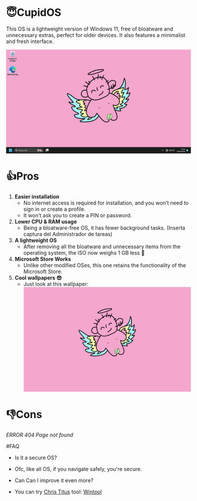 # 😇CupidOS
This OS is a lightweight version of Windows 11, free of bloatware and unnecessary extras, perfect for older devices. 
It also features a minimalist and fresh interface.

![screen-install](./Docs/Desktop.png)


# 👍Pros
1. **Easier installation**
   - No internet access is required for installation, and you won’t need to sign in or create a profile.
   - It won’t ask you to create a PIN or password.
2. **Lower CPU & RAM usage**
   - Being a bloatware-free OS, it has fewer background tasks.
     (Inserta captura del Administrador de tareas)
3. **A lightweight OS**
   - After removing all the bloatware and unnecessary items from the operating system, the ISO now weighs 1 GB less 🤯
4. **Microsoft Store Works**
   - Unlike other modified OSes, this one retains the functionality of the Microsoft Store.
6. **Cool wallpapers 😎**
   - Just look at this wallpaper:
   ![](./Docs/Wp/img0.jpg)
# 👎Cons
 *ERROR 404 Page not found*

#FAQ
  - Is it a secure OS?
  +  Ofc, like all OS, if you navigate safely, you're secure.

  - Can Can I improve it even more?
  + You can try [Chris Titus](https://github.com/ChrisTitusTech) tool: [Wintool](https://github.com/ChrisTitusTech/winutil)
